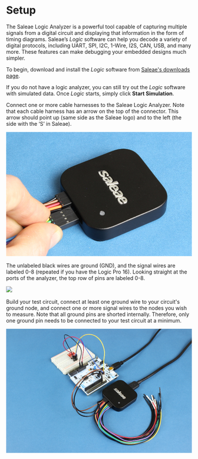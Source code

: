 # Setup

The Saleae Logic Analyzer is a powerful tool capable of capturing multiple signals from a digital circuit and displaying that information in the form of timing diagrams. Saleae’s _Logic_ software can help you decode a variety of digital protocols, including UART, SPI, I2C, 1-Wire, I2S, CAN, USB, and many more. These features can make debugging your embedded designs much simpler.

To begin, download and install the _Logic_ software from [Saleae's downloads page](https://www.saleae.com/downloads/).

If you do not have a logic analyzer, you can still try out the _Logic_ software with simulated data. Once _Logic_ starts, simply click **Start Simulation**.

Connect one or more cable harnesses to the Saleae Logic Analyzer. Note that each cable harness has an arrow on the top of the connector. This arrow should point up \(same side as the Saleae logo\) and to the left \(the side with the ‘S’ in Saleae\).

![](../.gitbook/assets/saleae_harness_2.jpg)

The unlabeled black wires are ground \(GND\), and the signal wires are labeled 0-8 \(repeated if you have the Logic Pro 16\). Looking straight at the ports of the analyzer, the top row of pins are labeled 0-8.

![](../.gitbook/assets/saleae_annotated_pins.png)

Build your test circuit, connect at least one ground wire to your circuit's ground node, and connect one or more signal wires to the nodes you wish to measure. Note that all ground pins are shorted internally. Therefore, only one ground pin needs to be connected to your test circuit at a minimum.

![](../.gitbook/assets/saleae_example_circuit%20%281%29.jpg)

